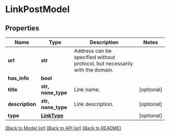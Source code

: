 # LinkPostModel


## Properties
Name | Type | Description | Notes
------------ | ------------- | ------------- | -------------
**url** | **str** | Address can be specified without protocol, but necessarily with the domain. | 
**has_info** | **bool** |  | 
**title** | **str, none_type** | Link name. | [optional] 
**description** | **str, none_type** | Link description. | [optional] 
**type** | [**LinkType**](LinkType.md) |  | [optional] 

[[Back to Model list]](../README.md#documentation-for-models) [[Back to API list]](../README.md#documentation-for-api-endpoints) [[Back to README]](../README.md)


